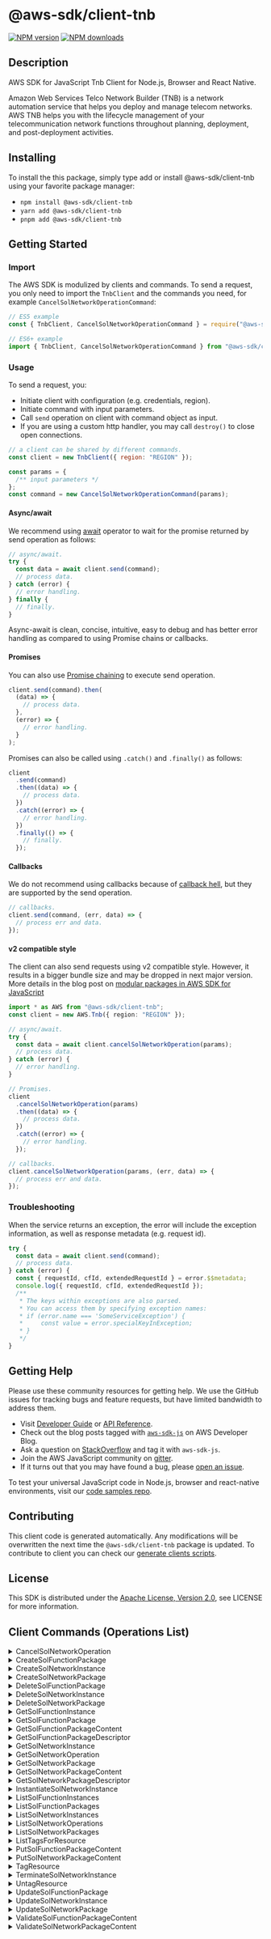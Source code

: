 <!-- generated file, do not edit directly -->

# @aws-sdk/client-tnb

[![NPM version](https://img.shields.io/npm/v/@aws-sdk/client-tnb/latest.svg)](https://www.npmjs.com/package/@aws-sdk/client-tnb)
[![NPM downloads](https://img.shields.io/npm/dm/@aws-sdk/client-tnb.svg)](https://www.npmjs.com/package/@aws-sdk/client-tnb)

## Description

AWS SDK for JavaScript Tnb Client for Node.js, Browser and React Native.

<p> Amazon Web Services Telco Network Builder (TNB) is a network automation service that helps you deploy and manage telecom networks. AWS TNB helps you with the lifecycle management of your telecommunication network functions throughout planning, deployment, and post-deployment activities.</p>

## Installing

To install the this package, simply type add or install @aws-sdk/client-tnb
using your favorite package manager:

- `npm install @aws-sdk/client-tnb`
- `yarn add @aws-sdk/client-tnb`
- `pnpm add @aws-sdk/client-tnb`

## Getting Started

### Import

The AWS SDK is modulized by clients and commands.
To send a request, you only need to import the `TnbClient` and
the commands you need, for example `CancelSolNetworkOperationCommand`:

```js
// ES5 example
const { TnbClient, CancelSolNetworkOperationCommand } = require("@aws-sdk/client-tnb");
```

```ts
// ES6+ example
import { TnbClient, CancelSolNetworkOperationCommand } from "@aws-sdk/client-tnb";
```

### Usage

To send a request, you:

- Initiate client with configuration (e.g. credentials, region).
- Initiate command with input parameters.
- Call `send` operation on client with command object as input.
- If you are using a custom http handler, you may call `destroy()` to close open connections.

```js
// a client can be shared by different commands.
const client = new TnbClient({ region: "REGION" });

const params = {
  /** input parameters */
};
const command = new CancelSolNetworkOperationCommand(params);
```

#### Async/await

We recommend using [await](https://developer.mozilla.org/en-US/docs/Web/JavaScript/Reference/Operators/await)
operator to wait for the promise returned by send operation as follows:

```js
// async/await.
try {
  const data = await client.send(command);
  // process data.
} catch (error) {
  // error handling.
} finally {
  // finally.
}
```

Async-await is clean, concise, intuitive, easy to debug and has better error handling
as compared to using Promise chains or callbacks.

#### Promises

You can also use [Promise chaining](https://developer.mozilla.org/en-US/docs/Web/JavaScript/Guide/Using_promises#chaining)
to execute send operation.

```js
client.send(command).then(
  (data) => {
    // process data.
  },
  (error) => {
    // error handling.
  }
);
```

Promises can also be called using `.catch()` and `.finally()` as follows:

```js
client
  .send(command)
  .then((data) => {
    // process data.
  })
  .catch((error) => {
    // error handling.
  })
  .finally(() => {
    // finally.
  });
```

#### Callbacks

We do not recommend using callbacks because of [callback hell](http://callbackhell.com/),
but they are supported by the send operation.

```js
// callbacks.
client.send(command, (err, data) => {
  // process err and data.
});
```

#### v2 compatible style

The client can also send requests using v2 compatible style.
However, it results in a bigger bundle size and may be dropped in next major version. More details in the blog post
on [modular packages in AWS SDK for JavaScript](https://aws.amazon.com/blogs/developer/modular-packages-in-aws-sdk-for-javascript/)

```ts
import * as AWS from "@aws-sdk/client-tnb";
const client = new AWS.Tnb({ region: "REGION" });

// async/await.
try {
  const data = await client.cancelSolNetworkOperation(params);
  // process data.
} catch (error) {
  // error handling.
}

// Promises.
client
  .cancelSolNetworkOperation(params)
  .then((data) => {
    // process data.
  })
  .catch((error) => {
    // error handling.
  });

// callbacks.
client.cancelSolNetworkOperation(params, (err, data) => {
  // process err and data.
});
```

### Troubleshooting

When the service returns an exception, the error will include the exception information,
as well as response metadata (e.g. request id).

```js
try {
  const data = await client.send(command);
  // process data.
} catch (error) {
  const { requestId, cfId, extendedRequestId } = error.$$metadata;
  console.log({ requestId, cfId, extendedRequestId });
  /**
   * The keys within exceptions are also parsed.
   * You can access them by specifying exception names:
   * if (error.name === 'SomeServiceException') {
   *     const value = error.specialKeyInException;
   * }
   */
}
```

## Getting Help

Please use these community resources for getting help.
We use the GitHub issues for tracking bugs and feature requests, but have limited bandwidth to address them.

- Visit [Developer Guide](https://docs.aws.amazon.com/sdk-for-javascript/v3/developer-guide/welcome.html)
  or [API Reference](https://docs.aws.amazon.com/AWSJavaScriptSDK/v3/latest/index.html).
- Check out the blog posts tagged with [`aws-sdk-js`](https://aws.amazon.com/blogs/developer/tag/aws-sdk-js/)
  on AWS Developer Blog.
- Ask a question on [StackOverflow](https://stackoverflow.com/questions/tagged/aws-sdk-js) and tag it with `aws-sdk-js`.
- Join the AWS JavaScript community on [gitter](https://gitter.im/aws/aws-sdk-js-v3).
- If it turns out that you may have found a bug, please [open an issue](https://github.com/aws/aws-sdk-js-v3/issues/new/choose).

To test your universal JavaScript code in Node.js, browser and react-native environments,
visit our [code samples repo](https://github.com/aws-samples/aws-sdk-js-tests).

## Contributing

This client code is generated automatically. Any modifications will be overwritten the next time the `@aws-sdk/client-tnb` package is updated.
To contribute to client you can check our [generate clients scripts](https://github.com/aws/aws-sdk-js-v3/tree/main/scripts/generate-clients).

## License

This SDK is distributed under the
[Apache License, Version 2.0](http://www.apache.org/licenses/LICENSE-2.0),
see LICENSE for more information.

## Client Commands (Operations List)

<details>
<summary>
CancelSolNetworkOperation
</summary>

[Command API Reference](https://docs.aws.amazon.com/AWSJavaScriptSDK/v3/latest/clients/client-tnb/classes/cancelsolnetworkoperationcommand.html) / [Input](https://docs.aws.amazon.com/AWSJavaScriptSDK/v3/latest/clients/client-tnb/interfaces/cancelsolnetworkoperationcommandinput.html) / [Output](https://docs.aws.amazon.com/AWSJavaScriptSDK/v3/latest/clients/client-tnb/interfaces/cancelsolnetworkoperationcommandoutput.html)

</details>
<details>
<summary>
CreateSolFunctionPackage
</summary>

[Command API Reference](https://docs.aws.amazon.com/AWSJavaScriptSDK/v3/latest/clients/client-tnb/classes/createsolfunctionpackagecommand.html) / [Input](https://docs.aws.amazon.com/AWSJavaScriptSDK/v3/latest/clients/client-tnb/interfaces/createsolfunctionpackagecommandinput.html) / [Output](https://docs.aws.amazon.com/AWSJavaScriptSDK/v3/latest/clients/client-tnb/interfaces/createsolfunctionpackagecommandoutput.html)

</details>
<details>
<summary>
CreateSolNetworkInstance
</summary>

[Command API Reference](https://docs.aws.amazon.com/AWSJavaScriptSDK/v3/latest/clients/client-tnb/classes/createsolnetworkinstancecommand.html) / [Input](https://docs.aws.amazon.com/AWSJavaScriptSDK/v3/latest/clients/client-tnb/interfaces/createsolnetworkinstancecommandinput.html) / [Output](https://docs.aws.amazon.com/AWSJavaScriptSDK/v3/latest/clients/client-tnb/interfaces/createsolnetworkinstancecommandoutput.html)

</details>
<details>
<summary>
CreateSolNetworkPackage
</summary>

[Command API Reference](https://docs.aws.amazon.com/AWSJavaScriptSDK/v3/latest/clients/client-tnb/classes/createsolnetworkpackagecommand.html) / [Input](https://docs.aws.amazon.com/AWSJavaScriptSDK/v3/latest/clients/client-tnb/interfaces/createsolnetworkpackagecommandinput.html) / [Output](https://docs.aws.amazon.com/AWSJavaScriptSDK/v3/latest/clients/client-tnb/interfaces/createsolnetworkpackagecommandoutput.html)

</details>
<details>
<summary>
DeleteSolFunctionPackage
</summary>

[Command API Reference](https://docs.aws.amazon.com/AWSJavaScriptSDK/v3/latest/clients/client-tnb/classes/deletesolfunctionpackagecommand.html) / [Input](https://docs.aws.amazon.com/AWSJavaScriptSDK/v3/latest/clients/client-tnb/interfaces/deletesolfunctionpackagecommandinput.html) / [Output](https://docs.aws.amazon.com/AWSJavaScriptSDK/v3/latest/clients/client-tnb/interfaces/deletesolfunctionpackagecommandoutput.html)

</details>
<details>
<summary>
DeleteSolNetworkInstance
</summary>

[Command API Reference](https://docs.aws.amazon.com/AWSJavaScriptSDK/v3/latest/clients/client-tnb/classes/deletesolnetworkinstancecommand.html) / [Input](https://docs.aws.amazon.com/AWSJavaScriptSDK/v3/latest/clients/client-tnb/interfaces/deletesolnetworkinstancecommandinput.html) / [Output](https://docs.aws.amazon.com/AWSJavaScriptSDK/v3/latest/clients/client-tnb/interfaces/deletesolnetworkinstancecommandoutput.html)

</details>
<details>
<summary>
DeleteSolNetworkPackage
</summary>

[Command API Reference](https://docs.aws.amazon.com/AWSJavaScriptSDK/v3/latest/clients/client-tnb/classes/deletesolnetworkpackagecommand.html) / [Input](https://docs.aws.amazon.com/AWSJavaScriptSDK/v3/latest/clients/client-tnb/interfaces/deletesolnetworkpackagecommandinput.html) / [Output](https://docs.aws.amazon.com/AWSJavaScriptSDK/v3/latest/clients/client-tnb/interfaces/deletesolnetworkpackagecommandoutput.html)

</details>
<details>
<summary>
GetSolFunctionInstance
</summary>

[Command API Reference](https://docs.aws.amazon.com/AWSJavaScriptSDK/v3/latest/clients/client-tnb/classes/getsolfunctioninstancecommand.html) / [Input](https://docs.aws.amazon.com/AWSJavaScriptSDK/v3/latest/clients/client-tnb/interfaces/getsolfunctioninstancecommandinput.html) / [Output](https://docs.aws.amazon.com/AWSJavaScriptSDK/v3/latest/clients/client-tnb/interfaces/getsolfunctioninstancecommandoutput.html)

</details>
<details>
<summary>
GetSolFunctionPackage
</summary>

[Command API Reference](https://docs.aws.amazon.com/AWSJavaScriptSDK/v3/latest/clients/client-tnb/classes/getsolfunctionpackagecommand.html) / [Input](https://docs.aws.amazon.com/AWSJavaScriptSDK/v3/latest/clients/client-tnb/interfaces/getsolfunctionpackagecommandinput.html) / [Output](https://docs.aws.amazon.com/AWSJavaScriptSDK/v3/latest/clients/client-tnb/interfaces/getsolfunctionpackagecommandoutput.html)

</details>
<details>
<summary>
GetSolFunctionPackageContent
</summary>

[Command API Reference](https://docs.aws.amazon.com/AWSJavaScriptSDK/v3/latest/clients/client-tnb/classes/getsolfunctionpackagecontentcommand.html) / [Input](https://docs.aws.amazon.com/AWSJavaScriptSDK/v3/latest/clients/client-tnb/interfaces/getsolfunctionpackagecontentcommandinput.html) / [Output](https://docs.aws.amazon.com/AWSJavaScriptSDK/v3/latest/clients/client-tnb/interfaces/getsolfunctionpackagecontentcommandoutput.html)

</details>
<details>
<summary>
GetSolFunctionPackageDescriptor
</summary>

[Command API Reference](https://docs.aws.amazon.com/AWSJavaScriptSDK/v3/latest/clients/client-tnb/classes/getsolfunctionpackagedescriptorcommand.html) / [Input](https://docs.aws.amazon.com/AWSJavaScriptSDK/v3/latest/clients/client-tnb/interfaces/getsolfunctionpackagedescriptorcommandinput.html) / [Output](https://docs.aws.amazon.com/AWSJavaScriptSDK/v3/latest/clients/client-tnb/interfaces/getsolfunctionpackagedescriptorcommandoutput.html)

</details>
<details>
<summary>
GetSolNetworkInstance
</summary>

[Command API Reference](https://docs.aws.amazon.com/AWSJavaScriptSDK/v3/latest/clients/client-tnb/classes/getsolnetworkinstancecommand.html) / [Input](https://docs.aws.amazon.com/AWSJavaScriptSDK/v3/latest/clients/client-tnb/interfaces/getsolnetworkinstancecommandinput.html) / [Output](https://docs.aws.amazon.com/AWSJavaScriptSDK/v3/latest/clients/client-tnb/interfaces/getsolnetworkinstancecommandoutput.html)

</details>
<details>
<summary>
GetSolNetworkOperation
</summary>

[Command API Reference](https://docs.aws.amazon.com/AWSJavaScriptSDK/v3/latest/clients/client-tnb/classes/getsolnetworkoperationcommand.html) / [Input](https://docs.aws.amazon.com/AWSJavaScriptSDK/v3/latest/clients/client-tnb/interfaces/getsolnetworkoperationcommandinput.html) / [Output](https://docs.aws.amazon.com/AWSJavaScriptSDK/v3/latest/clients/client-tnb/interfaces/getsolnetworkoperationcommandoutput.html)

</details>
<details>
<summary>
GetSolNetworkPackage
</summary>

[Command API Reference](https://docs.aws.amazon.com/AWSJavaScriptSDK/v3/latest/clients/client-tnb/classes/getsolnetworkpackagecommand.html) / [Input](https://docs.aws.amazon.com/AWSJavaScriptSDK/v3/latest/clients/client-tnb/interfaces/getsolnetworkpackagecommandinput.html) / [Output](https://docs.aws.amazon.com/AWSJavaScriptSDK/v3/latest/clients/client-tnb/interfaces/getsolnetworkpackagecommandoutput.html)

</details>
<details>
<summary>
GetSolNetworkPackageContent
</summary>

[Command API Reference](https://docs.aws.amazon.com/AWSJavaScriptSDK/v3/latest/clients/client-tnb/classes/getsolnetworkpackagecontentcommand.html) / [Input](https://docs.aws.amazon.com/AWSJavaScriptSDK/v3/latest/clients/client-tnb/interfaces/getsolnetworkpackagecontentcommandinput.html) / [Output](https://docs.aws.amazon.com/AWSJavaScriptSDK/v3/latest/clients/client-tnb/interfaces/getsolnetworkpackagecontentcommandoutput.html)

</details>
<details>
<summary>
GetSolNetworkPackageDescriptor
</summary>

[Command API Reference](https://docs.aws.amazon.com/AWSJavaScriptSDK/v3/latest/clients/client-tnb/classes/getsolnetworkpackagedescriptorcommand.html) / [Input](https://docs.aws.amazon.com/AWSJavaScriptSDK/v3/latest/clients/client-tnb/interfaces/getsolnetworkpackagedescriptorcommandinput.html) / [Output](https://docs.aws.amazon.com/AWSJavaScriptSDK/v3/latest/clients/client-tnb/interfaces/getsolnetworkpackagedescriptorcommandoutput.html)

</details>
<details>
<summary>
InstantiateSolNetworkInstance
</summary>

[Command API Reference](https://docs.aws.amazon.com/AWSJavaScriptSDK/v3/latest/clients/client-tnb/classes/instantiatesolnetworkinstancecommand.html) / [Input](https://docs.aws.amazon.com/AWSJavaScriptSDK/v3/latest/clients/client-tnb/interfaces/instantiatesolnetworkinstancecommandinput.html) / [Output](https://docs.aws.amazon.com/AWSJavaScriptSDK/v3/latest/clients/client-tnb/interfaces/instantiatesolnetworkinstancecommandoutput.html)

</details>
<details>
<summary>
ListSolFunctionInstances
</summary>

[Command API Reference](https://docs.aws.amazon.com/AWSJavaScriptSDK/v3/latest/clients/client-tnb/classes/listsolfunctioninstancescommand.html) / [Input](https://docs.aws.amazon.com/AWSJavaScriptSDK/v3/latest/clients/client-tnb/interfaces/listsolfunctioninstancescommandinput.html) / [Output](https://docs.aws.amazon.com/AWSJavaScriptSDK/v3/latest/clients/client-tnb/interfaces/listsolfunctioninstancescommandoutput.html)

</details>
<details>
<summary>
ListSolFunctionPackages
</summary>

[Command API Reference](https://docs.aws.amazon.com/AWSJavaScriptSDK/v3/latest/clients/client-tnb/classes/listsolfunctionpackagescommand.html) / [Input](https://docs.aws.amazon.com/AWSJavaScriptSDK/v3/latest/clients/client-tnb/interfaces/listsolfunctionpackagescommandinput.html) / [Output](https://docs.aws.amazon.com/AWSJavaScriptSDK/v3/latest/clients/client-tnb/interfaces/listsolfunctionpackagescommandoutput.html)

</details>
<details>
<summary>
ListSolNetworkInstances
</summary>

[Command API Reference](https://docs.aws.amazon.com/AWSJavaScriptSDK/v3/latest/clients/client-tnb/classes/listsolnetworkinstancescommand.html) / [Input](https://docs.aws.amazon.com/AWSJavaScriptSDK/v3/latest/clients/client-tnb/interfaces/listsolnetworkinstancescommandinput.html) / [Output](https://docs.aws.amazon.com/AWSJavaScriptSDK/v3/latest/clients/client-tnb/interfaces/listsolnetworkinstancescommandoutput.html)

</details>
<details>
<summary>
ListSolNetworkOperations
</summary>

[Command API Reference](https://docs.aws.amazon.com/AWSJavaScriptSDK/v3/latest/clients/client-tnb/classes/listsolnetworkoperationscommand.html) / [Input](https://docs.aws.amazon.com/AWSJavaScriptSDK/v3/latest/clients/client-tnb/interfaces/listsolnetworkoperationscommandinput.html) / [Output](https://docs.aws.amazon.com/AWSJavaScriptSDK/v3/latest/clients/client-tnb/interfaces/listsolnetworkoperationscommandoutput.html)

</details>
<details>
<summary>
ListSolNetworkPackages
</summary>

[Command API Reference](https://docs.aws.amazon.com/AWSJavaScriptSDK/v3/latest/clients/client-tnb/classes/listsolnetworkpackagescommand.html) / [Input](https://docs.aws.amazon.com/AWSJavaScriptSDK/v3/latest/clients/client-tnb/interfaces/listsolnetworkpackagescommandinput.html) / [Output](https://docs.aws.amazon.com/AWSJavaScriptSDK/v3/latest/clients/client-tnb/interfaces/listsolnetworkpackagescommandoutput.html)

</details>
<details>
<summary>
ListTagsForResource
</summary>

[Command API Reference](https://docs.aws.amazon.com/AWSJavaScriptSDK/v3/latest/clients/client-tnb/classes/listtagsforresourcecommand.html) / [Input](https://docs.aws.amazon.com/AWSJavaScriptSDK/v3/latest/clients/client-tnb/interfaces/listtagsforresourcecommandinput.html) / [Output](https://docs.aws.amazon.com/AWSJavaScriptSDK/v3/latest/clients/client-tnb/interfaces/listtagsforresourcecommandoutput.html)

</details>
<details>
<summary>
PutSolFunctionPackageContent
</summary>

[Command API Reference](https://docs.aws.amazon.com/AWSJavaScriptSDK/v3/latest/clients/client-tnb/classes/putsolfunctionpackagecontentcommand.html) / [Input](https://docs.aws.amazon.com/AWSJavaScriptSDK/v3/latest/clients/client-tnb/interfaces/putsolfunctionpackagecontentcommandinput.html) / [Output](https://docs.aws.amazon.com/AWSJavaScriptSDK/v3/latest/clients/client-tnb/interfaces/putsolfunctionpackagecontentcommandoutput.html)

</details>
<details>
<summary>
PutSolNetworkPackageContent
</summary>

[Command API Reference](https://docs.aws.amazon.com/AWSJavaScriptSDK/v3/latest/clients/client-tnb/classes/putsolnetworkpackagecontentcommand.html) / [Input](https://docs.aws.amazon.com/AWSJavaScriptSDK/v3/latest/clients/client-tnb/interfaces/putsolnetworkpackagecontentcommandinput.html) / [Output](https://docs.aws.amazon.com/AWSJavaScriptSDK/v3/latest/clients/client-tnb/interfaces/putsolnetworkpackagecontentcommandoutput.html)

</details>
<details>
<summary>
TagResource
</summary>

[Command API Reference](https://docs.aws.amazon.com/AWSJavaScriptSDK/v3/latest/clients/client-tnb/classes/tagresourcecommand.html) / [Input](https://docs.aws.amazon.com/AWSJavaScriptSDK/v3/latest/clients/client-tnb/interfaces/tagresourcecommandinput.html) / [Output](https://docs.aws.amazon.com/AWSJavaScriptSDK/v3/latest/clients/client-tnb/interfaces/tagresourcecommandoutput.html)

</details>
<details>
<summary>
TerminateSolNetworkInstance
</summary>

[Command API Reference](https://docs.aws.amazon.com/AWSJavaScriptSDK/v3/latest/clients/client-tnb/classes/terminatesolnetworkinstancecommand.html) / [Input](https://docs.aws.amazon.com/AWSJavaScriptSDK/v3/latest/clients/client-tnb/interfaces/terminatesolnetworkinstancecommandinput.html) / [Output](https://docs.aws.amazon.com/AWSJavaScriptSDK/v3/latest/clients/client-tnb/interfaces/terminatesolnetworkinstancecommandoutput.html)

</details>
<details>
<summary>
UntagResource
</summary>

[Command API Reference](https://docs.aws.amazon.com/AWSJavaScriptSDK/v3/latest/clients/client-tnb/classes/untagresourcecommand.html) / [Input](https://docs.aws.amazon.com/AWSJavaScriptSDK/v3/latest/clients/client-tnb/interfaces/untagresourcecommandinput.html) / [Output](https://docs.aws.amazon.com/AWSJavaScriptSDK/v3/latest/clients/client-tnb/interfaces/untagresourcecommandoutput.html)

</details>
<details>
<summary>
UpdateSolFunctionPackage
</summary>

[Command API Reference](https://docs.aws.amazon.com/AWSJavaScriptSDK/v3/latest/clients/client-tnb/classes/updatesolfunctionpackagecommand.html) / [Input](https://docs.aws.amazon.com/AWSJavaScriptSDK/v3/latest/clients/client-tnb/interfaces/updatesolfunctionpackagecommandinput.html) / [Output](https://docs.aws.amazon.com/AWSJavaScriptSDK/v3/latest/clients/client-tnb/interfaces/updatesolfunctionpackagecommandoutput.html)

</details>
<details>
<summary>
UpdateSolNetworkInstance
</summary>

[Command API Reference](https://docs.aws.amazon.com/AWSJavaScriptSDK/v3/latest/clients/client-tnb/classes/updatesolnetworkinstancecommand.html) / [Input](https://docs.aws.amazon.com/AWSJavaScriptSDK/v3/latest/clients/client-tnb/interfaces/updatesolnetworkinstancecommandinput.html) / [Output](https://docs.aws.amazon.com/AWSJavaScriptSDK/v3/latest/clients/client-tnb/interfaces/updatesolnetworkinstancecommandoutput.html)

</details>
<details>
<summary>
UpdateSolNetworkPackage
</summary>

[Command API Reference](https://docs.aws.amazon.com/AWSJavaScriptSDK/v3/latest/clients/client-tnb/classes/updatesolnetworkpackagecommand.html) / [Input](https://docs.aws.amazon.com/AWSJavaScriptSDK/v3/latest/clients/client-tnb/interfaces/updatesolnetworkpackagecommandinput.html) / [Output](https://docs.aws.amazon.com/AWSJavaScriptSDK/v3/latest/clients/client-tnb/interfaces/updatesolnetworkpackagecommandoutput.html)

</details>
<details>
<summary>
ValidateSolFunctionPackageContent
</summary>

[Command API Reference](https://docs.aws.amazon.com/AWSJavaScriptSDK/v3/latest/clients/client-tnb/classes/validatesolfunctionpackagecontentcommand.html) / [Input](https://docs.aws.amazon.com/AWSJavaScriptSDK/v3/latest/clients/client-tnb/interfaces/validatesolfunctionpackagecontentcommandinput.html) / [Output](https://docs.aws.amazon.com/AWSJavaScriptSDK/v3/latest/clients/client-tnb/interfaces/validatesolfunctionpackagecontentcommandoutput.html)

</details>
<details>
<summary>
ValidateSolNetworkPackageContent
</summary>

[Command API Reference](https://docs.aws.amazon.com/AWSJavaScriptSDK/v3/latest/clients/client-tnb/classes/validatesolnetworkpackagecontentcommand.html) / [Input](https://docs.aws.amazon.com/AWSJavaScriptSDK/v3/latest/clients/client-tnb/interfaces/validatesolnetworkpackagecontentcommandinput.html) / [Output](https://docs.aws.amazon.com/AWSJavaScriptSDK/v3/latest/clients/client-tnb/interfaces/validatesolnetworkpackagecontentcommandoutput.html)

</details>
